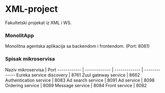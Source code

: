# XML-project

Fakultetski projekat iz XML i WS.

### MonolitApp
Monolitna agentska aplikacija sa backendom i frontendom.
(Port: 8081)

### Spisak mikroservisa

Naziv mikroservisa | Port 
------------ | ------------- | ------------- | -------------
Eureka service discovery |  8761
Zuul gateway service |  8662 
Authentication service |  8083 
Ad search service |   8091 
Ad service | 8098 
Ordering service | 8089 
Message service |  8084 
Front service | 8082 

